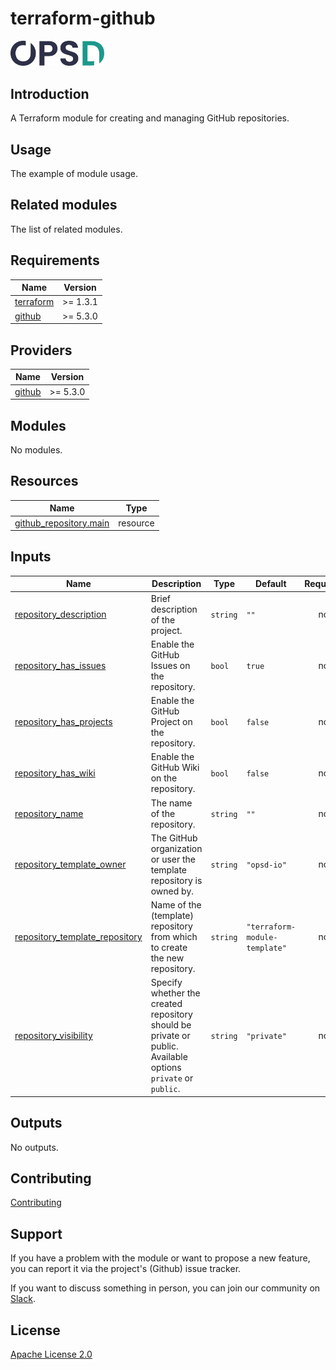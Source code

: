 # terraform-github

<a href="https://www.opsd.io" target="_blank"><img alt="OPSd" src=".github/img/OPSD_logo.svg" width="150px"></a>

## Introduction

A Terraform module for creating and managing GitHub repositories.

## Usage

The example of module usage.

## Related modules

The list of related modules.

<!-- BEGIN_TF_DOCS -->
## Requirements

| Name | Version |
|------|---------|
| <a name="requirement_terraform"></a> [terraform](#requirement\_terraform) | >= 1.3.1 |
| <a name="requirement_github"></a> [github](#requirement\_github) | >= 5.3.0 |

## Providers

| Name | Version |
|------|---------|
| <a name="provider_github"></a> [github](#provider\_github) | >= 5.3.0 |

## Modules

No modules.

## Resources

| Name | Type |
|------|------|
| [github_repository.main](https://registry.terraform.io/providers/integrations/github/latest/docs/resources/repository) | resource |

## Inputs

| Name | Description | Type | Default | Required |
|------|-------------|------|---------|:--------:|
| <a name="input_repository_description"></a> [repository\_description](#input\_repository\_description) | Brief description of the project. | `string` | `""` | no |
| <a name="input_repository_has_issues"></a> [repository\_has\_issues](#input\_repository\_has\_issues) | Enable the GitHub Issues on the repository. | `bool` | `true` | no |
| <a name="input_repository_has_projects"></a> [repository\_has\_projects](#input\_repository\_has\_projects) | Enable the GitHub Project on the repository. | `bool` | `false` | no |
| <a name="input_repository_has_wiki"></a> [repository\_has\_wiki](#input\_repository\_has\_wiki) | Enable the GitHub Wiki on the repository. | `bool` | `false` | no |
| <a name="input_repository_name"></a> [repository\_name](#input\_repository\_name) | The name of the repository. | `string` | `""` | no |
| <a name="input_repository_template_owner"></a> [repository\_template\_owner](#input\_repository\_template\_owner) | The GitHub organization or user the template repository is owned by. | `string` | `"opsd-io"` | no |
| <a name="input_repository_template_repository"></a> [repository\_template\_repository](#input\_repository\_template\_repository) | Name of the (template) repository from which to create the new repository. | `string` | `"terraform-module-template"` | no |
| <a name="input_repository_visibility"></a> [repository\_visibility](#input\_repository\_visibility) | Specify whether the created repository should be private or public. Available options `private` or `public`. | `string` | `"private"` | no |

## Outputs

No outputs.
<!-- END_TF_DOCS -->

## Contributing

[Contributing](CONTRIBUTING.md)

## Support

If you have a problem with the module or want to propose a new feature, you can report it via the project's (Github) issue tracker.

If you want to discuss something in person, you can join our community on [Slack](https://join.slack.com/t/opsd-community/signup).

## License

[Apache License 2.0](LICENSE)
